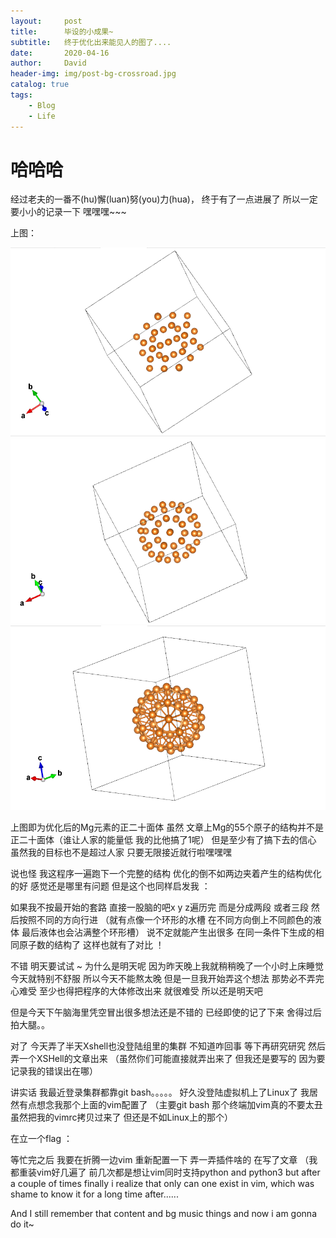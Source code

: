 ```yaml
---
layout:     post
title:      毕设的小成果~
subtitle:   终于优化出来能见人的图了....
date:       2020-04-16
author:     David
header-img: img/post-bg-crossroad.jpg
catalog: true
tags:
    - Blog
    - Life 
---
```


# 哈哈哈

经过老夫的一番不(hu)懈(luan)努(you)力(hua)， 终于有了一点进展了  所以一定要小小的记录一下  嘿嘿嘿~~~

上图：

![图一](../img/cluster1.png)
![图二](../img/cluster2.png)
![图三](../img/cluster3.png)

上图即为优化后的Mg元素的正二十面体 虽然 文章上Mg的55个原子的结构并不是正二十面体（谁让人家的能量低 我的比他搞了1呢） 但是至少有了搞下去的信心  虽然我的目标也不是超过人家  只要无限接近就行啦嘿嘿嘿

说也怪 我这程序一遍跑下一个完整的结构 优化的倒不如两边夹着产生的结构优化的好 感觉还是哪里有问题  但是这个也同样启发我  ：

如果我不按最开始的套路 直接一股脑的吧x y z遍历完 而是分成两段 或者三段 然后按照不同的方向行进 （就有点像一个环形的水槽 在不同方向倒上不同颜色的液体 最后液体也会沾满整个环形槽）  说不定就能产生出很多 在同一条件下生成的相同原子数的结构了  这样也就有了对比  ！ 

不错 明天要试试 ~ 为什么是明天呢 因为昨天晚上我就稍稍晚了一个小时上床睡觉  今天就特别不舒服  所以今天不能熬太晚 但是一旦我开始弄这个想法 那势必不弄完心难受 至少也得把程序的大体修改出来 就很难受 所以还是明天吧 

但是今天下午脑海里凭空冒出很多想法还是不错的  已经即使的记了下来 舍得过后拍大腿。。

对了 今天弄了半天Xshell也没登陆组里的集群 不知道咋回事  等下再研究研究 然后 弄一个XSHell的文章出来 （虽然你们可能直接就弄出来了  但我还是要写的 因为要记录我的错误出在哪）

讲实话  我最近登录集群都靠git bash。。。。。  好久没登陆虚拟机上了Linux了 我居然有点想念我那个上面的vim配置了 （主要git bash 那个终端加vim真的不要太丑 虽然把我的vimrc拷贝过来了 但还是不如Linux上的那个）

在立一个flag ：

等忙完之后  我要在折腾一边vim 重新配置一下 弄一弄插件啥的  在写了文章 （我都重装vim好几遍了 前几次都是想让vim同时支持python and python3 but after a couple of times finally i realize that only can one exist in vim, which was shame to know it for a long time after......

And I still remember that content and bg music things and now i am gonna do it~
